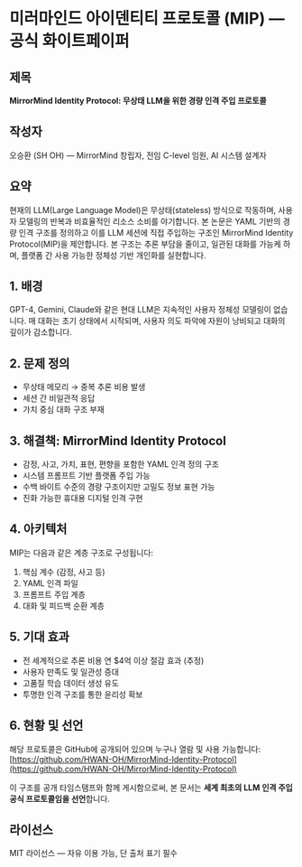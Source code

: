 # 미러마인드 아이덴티티 프로토콜 (MIP) — 공식 화이트페이퍼

## 제목
**MirrorMind Identity Protocol: 무상태 LLM을 위한 경량 인격 주입 프로토콜**

## 작성자
오승환 (SH OH) — MirrorMind 창립자, 전임 C-level 임원, AI 시스템 설계자

## 요약
현재의 LLM(Large Language Model)은 무상태(stateless) 방식으로 작동하며, 사용자 모델링의 반복과 비효율적인 리소스 소비를 야기합니다. 본 논문은 YAML 기반의 경량 인격 구조를 정의하고 이를 LLM 세션에 직접 주입하는 구조인 MirrorMind Identity Protocol(MIP)을 제안합니다. 본 구조는 추론 부담을 줄이고, 일관된 대화를 가능케 하며, 플랫폼 간 사용 가능한 정체성 기반 개인화를 실현합니다.

## 1. 배경
GPT-4, Gemini, Claude와 같은 현대 LLM은 지속적인 사용자 정체성 모델링이 없습니다. 매 대화는 초기 상태에서 시작되며, 사용자 의도 파악에 자원이 낭비되고 대화의 깊이가 감소합니다.

## 2. 문제 정의
- 무상태 메모리 → 중복 추론 비용 발생
- 세션 간 비일관적 응답
- 가치 중심 대화 구조 부재

## 3. 해결책: MirrorMind Identity Protocol
- 감정, 사고, 가치, 표현, 편향을 포함한 YAML 인격 정의 구조
- 시스템 프롬프트 기반 플랫폼 주입 가능
- 수백 바이트 수준의 경량 구조이지만 고밀도 정보 표현 가능
- 진화 가능한 휴대용 디지털 인격 구현

## 4. 아키텍처
MIP는 다음과 같은 계층 구조로 구성됩니다:
1. 핵심 계수 (감정, 사고 등)
2. YAML 인격 파일
3. 프롬프트 주입 계층
4. 대화 및 피드백 순환 계층

## 5. 기대 효과
- 전 세계적으로 추론 비용 연 $4억 이상 절감 효과 (추정)
- 사용자 만족도 및 일관성 증대
- 고품질 학습 데이터 생성 유도
- 투명한 인격 구조를 통한 윤리성 확보

## 6. 현황 및 선언
해당 프로토콜은 GitHub에 공개되어 있으며 누구나 열람 및 사용 가능합니다:  
[https://github.com/HWAN-OH/MirrorMind-Identity-Protocol](https://github.com/HWAN-OH/MirrorMind-Identity-Protocol)

이 구조를 공개 타임스탬프와 함께 게시함으로써, 본 문서는 **세계 최초의 LLM 인격 주입 공식 프로토콜임을 선언**합니다.

## 라이선스
MIT 라이선스 — 자유 이용 가능, 단 출처 표기 필수
